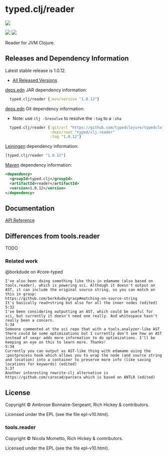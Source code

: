 # typed.clj/reader

<a href='https://typedclojure.org'><img src='../../doc/images/part-of-typed-clojure-project.png'></a>

<p>
  <a href='https://www.patreon.com/ambrosebs'><img src='../../doc/images/become_a_patron_button.png'></a>
  <a href='https://opencollective.com/typedclojure'><img src='../../doc/images/donate-to-our-collective.png'></a>
</p>

Reader for JVM Clojure.

## Releases and Dependency Information

Latest stable release is 1.0.12.

* [All Released Versions](https://clojars.org/typed.clj/reader)

[deps.edn](https://clojure.org/reference/deps_and_cli) JAR dependency information:

```clj
  typed.clj/reader {:mvn/version "1.0.12"}
```

[deps.edn](https://clojure.org/reference/deps_and_cli) Git dependency information:

- Note: use `clj -Sresolve` to resolve the `:tag` to a `:sha`

```clj
  typed.clj/reader {:git/url "https://github.com/typedclojure/typedclojure"
                    :deps/root "typed/clj.reader"
                    :tag "1.0.12"}
```

[Leiningen](https://github.com/technomancy/leiningen) dependency information:

```clojure
[typed.clj/reader "1.0.12"]
```

[Maven](https://maven.apache.org/) dependency information:

```XML
<dependency>
  <groupId>typed.clj</groupId>
  <artifactId>reader</artifactId>
  <version>1.0.12</version>
</dependency>
```

## Documentation

[API Reference](https://api.typedclojure.org/latest/typed.clj.reader/index.html)

## Differences from tools.reader

TODO

### Related work

@borkdude on #core-typed
```
I've also been doing something like this in edamame (also based on tools.reader), which is powering sci. Although it doesn't output an AST, it can include the original source string, so you can match on this in grasp:
https://github.com/borkdude/grasp#matching-on-source-string
It's basically read+string but also for all the inner nodes (edited) 
5:32
I've been considering outputting an AST, which could be useful for sci, but currently it doesn't need one really. And whitespace hasn't really been a concern.
5:34
Someone commented at the sci repo that with a tools.analyzer-like AST there could be some optimizations but I currently don't see how an AST instead of sexpr adds more information to do optimizations. I'll be keeping an eye on this to learn more. Thanks!
5:34
Currently you can output as AST-like thing with edamame using the :postprocess hook which allows you to wrap the node (and source string and location) into a container to preserve more info (like saving locations for keywords) (edited) 
5:37
Another interesting rewrite-clj alternative is https://github.com/carocad/parcera which is based on ANTLR (edited) 
```

## License

Copyright © Ambrose Bonnaire-Sergeant, Rich Hickey & contributors.

Licensed under the EPL (see the file epl-v10.html).

### tools.reader

Copyright © Nicola Mometto, Rich Hickey & contributors.

Licensed under the EPL (see the file epl-v10.html).
